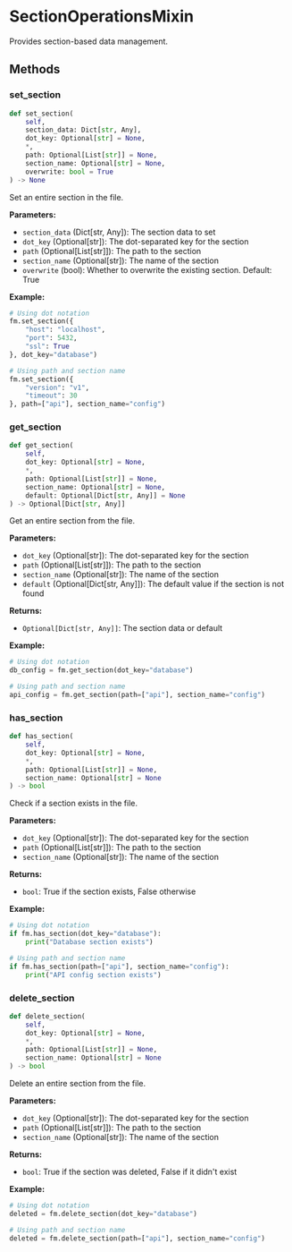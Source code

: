 # SectionOperationsMixin

Provides section-based data management.

## Methods

### set_section

```python
def set_section(
    self,
    section_data: Dict[str, Any],
    dot_key: Optional[str] = None,
    *,
    path: Optional[List[str]] = None,
    section_name: Optional[str] = None,
    overwrite: bool = True
) -> None
```

Set an entire section in the file.

**Parameters:**
- `section_data` (Dict[str, Any]): The section data to set
- `dot_key` (Optional[str]): The dot-separated key for the section
- `path` (Optional[List[str]]): The path to the section
- `section_name` (Optional[str]): The name of the section
- `overwrite` (bool): Whether to overwrite the existing section. Default: True

**Example:**
```python
# Using dot notation
fm.set_section({
    "host": "localhost",
    "port": 5432,
    "ssl": True
}, dot_key="database")

# Using path and section name
fm.set_section({
    "version": "v1",
    "timeout": 30
}, path=["api"], section_name="config")
```

### get_section

```python
def get_section(
    self,
    dot_key: Optional[str] = None,
    *,
    path: Optional[List[str]] = None,
    section_name: Optional[str] = None,
    default: Optional[Dict[str, Any]] = None
) -> Optional[Dict[str, Any]]
```

Get an entire section from the file.

**Parameters:**
- `dot_key` (Optional[str]): The dot-separated key for the section
- `path` (Optional[List[str]]): The path to the section
- `section_name` (Optional[str]): The name of the section
- `default` (Optional[Dict[str, Any]]): The default value if the section is not found

**Returns:**
- `Optional[Dict[str, Any]]`: The section data or default

**Example:**
```python
# Using dot notation
db_config = fm.get_section(dot_key="database")

# Using path and section name
api_config = fm.get_section(path=["api"], section_name="config")
```

### has_section

```python
def has_section(
    self,
    dot_key: Optional[str] = None,
    *,
    path: Optional[List[str]] = None,
    section_name: Optional[str] = None
) -> bool
```

Check if a section exists in the file.

**Parameters:**
- `dot_key` (Optional[str]): The dot-separated key for the section
- `path` (Optional[List[str]]): The path to the section
- `section_name` (Optional[str]): The name of the section

**Returns:**
- `bool`: True if the section exists, False otherwise

**Example:**
```python
# Using dot notation
if fm.has_section(dot_key="database"):
    print("Database section exists")

# Using path and section name
if fm.has_section(path=["api"], section_name="config"):
    print("API config section exists")
```

### delete_section

```python
def delete_section(
    self,
    dot_key: Optional[str] = None,
    *,
    path: Optional[List[str]] = None,
    section_name: Optional[str] = None
) -> bool
```

Delete an entire section from the file.

**Parameters:**
- `dot_key` (Optional[str]): The dot-separated key for the section
- `path` (Optional[List[str]]): The path to the section
- `section_name` (Optional[str]): The name of the section

**Returns:**
- `bool`: True if the section was deleted, False if it didn't exist

**Example:**
```python
# Using dot notation
deleted = fm.delete_section(dot_key="database")

# Using path and section name
deleted = fm.delete_section(path=["api"], section_name="config")
```
